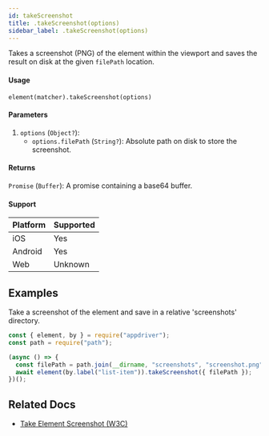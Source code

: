 ```yaml
---
id: takeScreenshot
title: .takeScreenshot(options)
sidebar_label: .takeScreenshot(options) 
---
```


Takes a screenshot (PNG) of the element within the viewport and saves the result on disk at the given `filePath` location.

#### Usage

```text
element(matcher).takeScreenshot(options)
```

#### Parameters

1. `options` (`Object?`):
    - `options.filePath` (`String?`): Absolute path on disk to store the screenshot.

#### Returns

`Promise` (`Buffer`): A promise containing a base64 buffer.

#### Support

| Platform | Supported |
| -------- | --------- |
| iOS      | Yes       |
| Android  | Yes       |
| Web      | Unknown   |

## Examples

Take a screenshot of the element and save in a relative 'screenshots' directory.

```javascript
const { element, by } = require("appdriver");
const path = require("path");

(async () => {
  const filePath = path.join(__dirname, "screenshots", "screenshot.png");
  await element(by.label("list-item")).takeScreenshot({ filePath });
})();
```

## Related Docs

- [Take Element Screenshot (W3C)](https://www.w3.org/TR/webdriver/#dfn-take-element-screenshot)